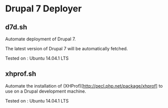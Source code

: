 Drupal 7 Deployer
===

d7d.sh
------

Automate deployment of Drupal 7.

The latest version of Drupal 7 will be automatically fetched.

Tested on : Ubuntu 14.04.1 LTS

xhprof.sh
---------

Automate the installation of (XHProf)[http://pecl.php.net/package/xhprof] to use on a Drupal development machine.

Tested on : Ubuntu 14.04.1 LTS

